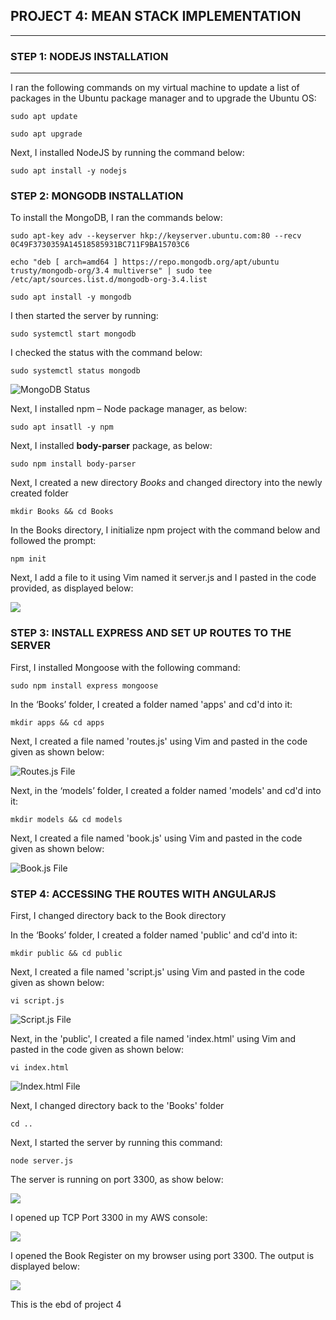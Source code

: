 ## PROJECT 4: MEAN STACK IMPLEMENTATION

___
### **STEP 1: NODEJS INSTALLATION**
___


I ran the following commands on my virtual machine to update a list of packages in the Ubuntu package manager and to upgrade the Ubuntu OS:

`sudo apt update`

`sudo apt upgrade`


Next, I installed NodeJS by running the command below:

`sudo apt install -y nodejs`



### **STEP 2: MONGODB INSTALLATION**

To install the MongoDB, I ran the commands below:

`sudo apt-key adv --keyserver hkp://keyserver.ubuntu.com:80 --recv 0C49F3730359A14518585931BC711F9BA15703C6`


`echo "deb [ arch=amd64 ] https://repo.mongodb.org/apt/ubuntu trusty/mongodb-org/3.4 multiverse" | sudo tee /etc/apt/sources.list.d/mongodb-org-3.4.list`


`sudo apt install -y mongodb`


I then started the server by running:


`sudo systemctl start mongodb`


I checked the status with the command below:

`sudo systemctl status mongodb`

![MongoDB Status](./images/mongodb_running.PNG "MongoDB Status")



Next, I installed npm – Node package manager, as below:

`sudo apt insatll -y npm`


Next, I installed **body-parser** package, as below:

`sudo npm install body-parser`

Next, I created a new directory *Books* and changed directory into the newly created folder

`mkdir Books && cd Books`

In the Books directory, I initialize npm project with the command below and followed the prompt:

`npm init`

Next, I add a file to it using Vim named it server.js and I pasted in the code provided, as displayed below:

![](./images/server_js.PNG)




### STEP 3: INSTALL EXPRESS AND SET UP ROUTES TO THE SERVER

First, I installed Mongoose with the following command:

`sudo npm install express mongoose`


In the ‘Books’ folder, I created a folder named 'apps' and cd'd into it:

`mkdir apps && cd apps`

Next, I created a file named 'routes.js' using Vim and pasted in the code given as shown below:

![Routes.js File](./images/routes_js.PNG "Routes.js File")


Next, in the ‘models’ folder, I created a folder named 'models' and cd'd into it:

`mkdir models && cd models`

Next, I created a file named 'book.js' using Vim and pasted in the code given as shown below:

![Book.js File](./images/book_js.PNG "Book.js File")


### STEP 4: ACCESSING THE ROUTES WITH ANGULARJS

First, I changed directory back to the Book directory

In the ‘Books’ folder, I created a folder named 'public' and cd'd into it:

`mkdir public && cd public`

Next, I created a file named 'script.js' using Vim and pasted in the code given as shown below:

`vi script.js`

![Script.js File](./images/script_js.PNG "Script.js File")

Next, in the 'public', I created a file named 'index.html' using Vim and pasted in the code given as shown below:

`vi index.html`

![Index.html File](./images/index_html.PNG "Index.html File")

Next, I changed directory back to the 'Books' folder

`cd ..`

Next, I started the server by running this command:

`node server.js`

The server is running on port 3300, as show below:

![](./images/server_running.PNG)

I opened up TCP Port 3300 in my AWS console:

![](./images/port_3300.PNG)

I opened the Book Register on my browser using port 3300. The output is displayed below:

![](./images/browers_port3300.PNG)


This is the ebd of project 4